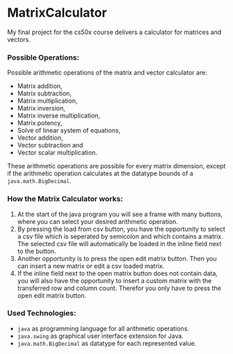 # MatrixCalculator

My final project for the cs50x course delivers a calculator for matrices and vectors.

### Possible Operations:
Possible arithmetic operations of the matrix and vector calculator are:
* Matrix addition,
* Matrix subtraction,
* Matrix multiplication,
* Matrix inversion,
* Matrix inverse multiplication,
* Matrix potency,
* Solve of linear system of equations,
* Vector addition,
* Vector subtraction and
* Vector scalar multiplication.

These arithmetic operations are possible for every matrix dimension,
except if the arithmetic operation calculates at the datatype bounds of a `java.math.BigDecimal`.

### How the Matrix Calculator works:
1. At the start of the java program you will see a frame with many buttons,
   where you can select your desired arithmetic operation.
2. By pressing the load from csv button, you have the opportunity to select a csv file which is seperated by semicolon and which contains a matrix. The selected csv file will automatically be loaded in the inline field next to the button.
3. Another opportunity is to press the open edit matrix button. Then you can insert a new matrix or edit a csv loaded matrix.
4. If the inline field next to the open matrix button does not contain data, you will also have the opportunity to insert a custom matrix with the transferred row and column count. Therefor you only have to press the open edit matrix button.

### Used Technologies:
* `java` as programming language for all arithmetic operations.
* `java.swing` as graphical user interface extension for Java.
* `java.math.BigDecimal` as datatype for each represented value.
